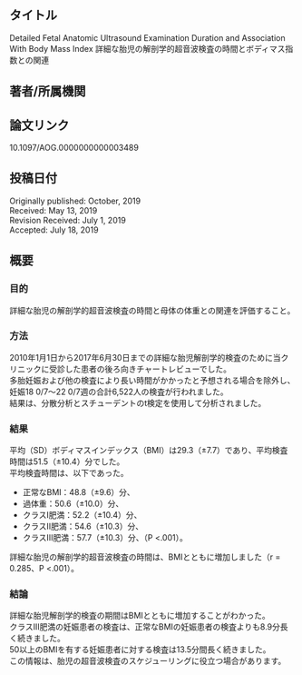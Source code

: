 ## タイトル
Detailed Fetal Anatomic Ultrasound Examination Duration and Association With Body Mass Index
詳細な胎児の解剖学的超音波検査の時間とボディマス指数との関連

## 著者/所属機関

## 論文リンク
10.1097/AOG.0000000000003489

## 投稿日付
Originally published: October, 2019  
Received: May 13, 2019  
Revision Received: July 1, 2019  
Accepted: July 18, 2019

## 概要
### 目的
詳細な胎児の解剖学的超音波検査の時間と母体の体重との関連を評価すること。

### 方法
2010年1月1日から2017年6月30日までの詳細な胎児解剖学的検査のために当クリニックに受診した患者の後ろ向きチャートレビューでした。  
多胎妊娠および他の検査により長い時間がかかったと予想される場合を除外し、妊娠18 0/7～22 0/7週の合計6,522人の検査が行われました。  
結果は、分散分析とスチューデントのt検定を使用して分析されました。

### 結果
平均（SD）ボディマスインデックス（BMI）は29.3（±7.7）であり、平均検査時間は51.5（±10.4）分でした。  
平均検査時間は、以下であった。
* 正常なBMI：48.8（±9.6）分、
* 過体重：50.6（±10.0）分、
* クラスI肥満：52.2（±10.4）分、
* クラスII肥満：54.6（±10.3）分、
* クラスIII肥満：57.7（±10.3）分、（P <.001）。  

詳細な胎児の解剖学的超音波検査の時間は、BMIとともに増加しました（r = 0.285、P <.001）。

### 結論
詳細な胎児解剖学的検査の期間はBMIとともに増加することがわかった。  
クラスIII肥満の妊娠患者の検査は、正常なBMIの妊娠患者の検査よりも8.9分長く続きました。  
50以上のBMIを有する妊娠患者に対する検査は13.5分間長く続きました。  
この情報は、胎児の超音波検査のスケジューリングに役立つ場合があります。
